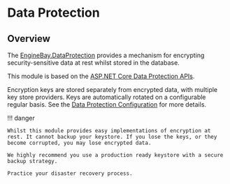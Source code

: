 # Data Protection

## Overview

The [EngineBay.DataProtection](https://github.com/engine-bay/data-protection) provides a mechanism for encrypting security-sensitive data at rest whilst stored in the database.

This module is based on the [ASP.NET Core Data Protection APIs](https://learn.microsoft.com/en-us/aspnet/core/security/data-protection/introduction?view=aspnetcore-7.0).

Encryption keys are stored separately from encrypted data, with multiple key store providers. Keys are automatically rotated on a configurable regular basis.
See the [Data Protection Configuration](../configuration//environment-variables.md#data-protection) for more details.

!!! danger

    Whilst this module provides easy implementations of encryption at rest. It cannot backup your keystore. If you lose the keys, or they become corrupted, you may lose encrypted data.

    We highly recommend you use a production ready keystore with a secure backup strategy.

    Practice your disaster recovery process.
